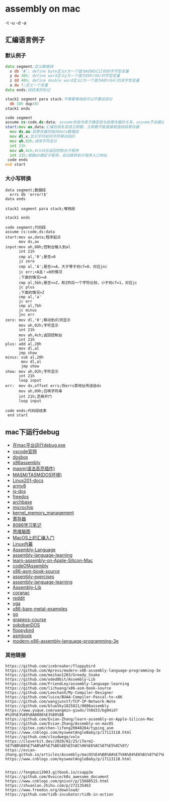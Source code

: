 # assembly on mac 
-t
-u
-d
-a

## 汇编语言例子
### 默认例子 
```asm
data segment;定义数据段
  x db 'A'; define byte定义x为一个值为A的ASCII码的字节型变量
  y dw 30h; define word定义y为一个值为30h(48)的字型变量
  z dd 40h; define double word定义z为一个值为40h(64)的双字型变量
  a dw ?;定义一个变量
data ends;段结束的标记

stack1 segment para stack;不需要堆栈段可以不要这部分
  db 10h dup(0)
stack1 ends

code segment
assume cs:code,ds:data; assume伪指令用于确定段与段寄存器的关系，assume不会翻译成机器指令，但会存在于exe的文件头中，这会方便DOS重新分配内存时改变对应地址指针寄存器的值
start:mov ax,data;汇编后段名变成立即数，立即数不能直接赋值给段寄存器
  mov ds,ax;段寄存器将指向data数据段
  mov dl,x;显示字符前将字符移动到dl
  mov ah,02h;调用字符显示
  int 21h
  mov ah,4ch;4ch对应返回控制台子程序
  int 21h;根据ah确定子程序，自动跳转到子程序入口地址
 code ends
end start
```
 
### 大小写转换
```
data segment;数据段
  errs db 'error!$'
data ends

stack1 segment para stack;堆栈段
  
stack1 ends

code segment;代码段
assume cs:code,ds:data
start:mov ax,data;程序起点
      mov ds,ax
input:mov ah,08h;控制台输入到al
      int 21h
      cmp al,'0';是否=0
      jz zero
      cmp al,'A';是否>=A，大于等于则cf=0，对应jnc
      jc err;<A且！=0的情况
      ;下面的情况>=A
      cmp al,5bh;是否<=Z，和Z的后一个字符比较，小于则cf=1，对应jc
      jc plus
      ;下面的情况>Z
      cmp al,'a'
      jc err
      cmp al,7bh
      jc minus
      jnc err
zero: mov dl,'0';移动到dl供显示
      mov ah,02h;字符显示
      int 21h
      mov ah,4ch;返回控制台
      int 21h
plus: add al,20h
      mov dl,al
      jmp show
minus: sub al,20h
       mov dl,al
       jmp show
show: mov ah,02h;字符显示
      int 21h
      loop input
err:  mov dx,offset errs;将errs首地址传送给dx
      mov ah,09h;召唤字符串
      int 21h;芝麻开门
      loop input

code ends;代码段结束
 end start
```


## mac下运行debug
- [在mac平台运行debug.exe](https://www.jianshu.com/p/9fb6fb475539)
- [vscode官网](https://code.visualstudio.com)
- [dosbox](https://www.dosbox.com/)
- [x86assembly](https://cs.lmu.edu/~ray/notes/x86assembly/)
- [masm(语法高亮插件)](https://marketplace.visualstudio.com/items?itemName=blindtiger.masm)
- [MASM/TASM(DOS环境)](https://marketplace.visualstudio.com/items?itemName=xsro.masm-tasm)
- [Linux201-docs](https://github.com/ustclug/Linux201-docs)
- [armv8](https://armv8-doc.readthedocs.io/en/latest/index.html)
- [js-dos](https://js-dos.com/)
- [freedos](https://www.freedos.org/)
- [archbase](https://foxsen.github.io/archbase/)
- [microchip](https://ww1.microchip.com/downloads/cn/DeviceDoc/70202c_cn.pdf)
- [kernel_memory_management](https://github.com/0voice/kernel_memory_management)
- [寄存器](https://github.com/0voice/kernel_memory_management/blob/main/%E2%9C%8D%20%E6%96%87%E7%AB%A0/%E5%B8%B8%E7%94%A8%E5%AF%84%E5%AD%98%E5%99%A8%E6%80%BB%E7%BB%93.md)
- [8086学习笔记](https://github.com/blueSky1825821/8086assembly/tree/main)
- [思维脑图](https://www.yuque.com/docs/share/d7ccd3d3-87ca-4f31-b099-61d7d8c18276?#%20《8086》)
- [MacOS上的汇编入门](https://github.com/Evian-Zhang/Assembly-on-macOS)
- [Linux内幕](https://www.yuque.com/chris-zpich/ag0rz1/fs2goqhx1l9dx3gd)
- [Assembly-Language](https://github.com/bobli1128/Assembly-Language)
- [assembly-language-learning](https://github.com/FriendLey/assembly-language-learning)
- [learn-assembly-on-Apple-Silicon-Mac](https://github.com/Evian-Zhang/learn-assembly-on-Apple-Silicon-Mac)
- [codeOfAssembly](https://github.com/liracle/codeOfAssembly)
- [x86-asm-book-source](https://github.com/lichuang/x86-asm-book-source)
- [assembly-exercises](https://github.com/Yibo-Li/assembly-exercises)
- [assembly-language-learning](https://github.com/FriendLey/assembly-language-learning)
- [Assembly-Lib](https://github.com/oded8bit/Assembly-Lib)
- [coranac](https://www.coranac.com/tonc/text/)
- [reddit](https://www.reddit.com/r/asm/comments/krwtg2/how_does_game_development_work_in_assembly)
- [vga](https://www.wagemakers.be/english/doc/vga/)
- [x86-bare-metal-examples](https://github.com/cirosantilli/x86-bare-metal-examples)
- [go](https://github.com/chai2010/advanced-go-programming-book)
- [grapeos-course](https://gitee.com/jackchengyujia/grapeos-course)
- [sokobanDOS](https://github.com/adamsmasher/sokobanDOS)
- [floppybird](https://github.com/icebreaker/floppybird)
- [asmbook](http://www.genie52.com/asmbook/cover.html)
- [modern-x86-assembly-language-programming-3e](https://github.com/Apress/modern-x86-assembly-language-programming-3e)

### 其他链接
```shell
https://github.com/icebreaker/floppybird
https://github.com/Apress/modern-x86-assembly-language-programming-3e
https://github.com/meihao1203/Greedy_Snake
https://github.com/oded8bit/Assembly-Lib
https://github.com/FriendLey/assembly-language-learning
https://github.com/lichuang/x86-asm-book-source
https://github.com/LeechanX/My-Compiler-Designer
https://github.com/luice/BUAA-Compiler-Pascal-to-x86
https://github.com/wangjunstf/TCP-IP-Network-Note
https://github.com/blueSky1825821/8086assembly
https://www.yuque.com/wangmin-giwdv/lh8d33/bg04id?#%20%E3%80%8A8086%E3%80%8B
https://github.com/Evian-Zhang/learn-assembly-on-Apple-Silicon-Mac
https://github.com/Evian-Zhang/Assembly-on-macOS
https://gitee.com/chen-lifeng20040204/typing_asm
https://www.cnblogs.com/mysweetAngleBaby/p/17113118.html
https://github.com/cloudwego/volo
https://cloverkit.dev/2020/02/25/iTerm2-%E7%BB%88%E7%AB%AF%E7%BE%8E%E5%8C%96%E6%8C%87%E5%8C%97/
https://evian-zhang.github.io/articles/Assembly/macOS%E4%B8%8A%E7%9A%84%E6%B1%87%E7%BC%96%E5%85%A5%E9%97%A8%EF%BC%88%E4%BA%94%EF%BC%89%E2%80%94%E2%80%94%E7%AC%AC%E4%B8%80%E4%B8%AA%E6%B1%87%E7%BC%96%E7%A8%8B%E5%BA%8F.html
https://www.cnblogs.com/mysweetAngleBaby/p/17113118.html


https://fengmuzi2003.gitbook.io/csapp3e
https://github.com/0voice/k8s_awesome_document
https://www.cnblogs.com/gnivor/p/15608515.html
https://zhuanlan.zhihu.com/p/272135463
https://www.freedos.org/download/
https://github.com/tidb-incubator/tidb-in-action

```